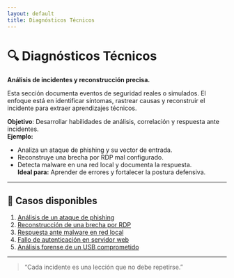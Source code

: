 ```yaml
---
layout: default
title: Diagnósticos Técnicos
---
```


# 🔍 Diagnósticos Técnicos  
**Análisis de incidentes y reconstrucción precisa.**

Esta sección documenta eventos de seguridad reales o simulados. El enfoque está en identificar síntomas, rastrear causas y reconstruir el incidente para extraer aprendizajes técnicos.

**Objetivo**: Desarrollar habilidades de análisis, correlación y respuesta ante incidentes.  
**Ejemplo:**  
- Analiza un ataque de phishing y su vector de entrada.  
- Reconstruye una brecha por RDP mal configurado.  
- Detecta malware en una red local y documenta la respuesta.  
**Ideal para:** Aprender de errores y fortalecer la postura defensiva.

---

## 🧪 Casos disponibles

1. [Análisis de un ataque de phishing](phishing/phishing1.md)  
2. [Reconstrucción de una brecha por RDP](rdp/rdp1.md)  
3. [Respuesta ante malware en red local](malware/malware1.md)  
4. [Fallo de autenticación en servidor web](auth/auth1.md)  
5. [Análisis forense de un USB comprometido](usb/usb1.md)

---

> “Cada incidente es una lección que no debe repetirse.”
